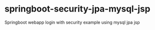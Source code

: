 # springboot-security-jpa-mysql-jsp
Springboot webapp login with security example using mysql jpa jsp
